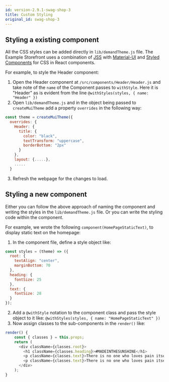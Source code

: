 ```yaml
---
id: version-2.9.1-swag-shop-3
title: Custom Styling
original_id: swag-shop-3
---
```


## Styling a existing component

All the CSS styles can be added directly in `lib/demandTheme.js` file. The Example Storefront uses a combination of [JSS](http://cssinjs.org/) with [Material-UI](https://material-ui.com/) and [Styled Components](http://styled-components.com/) for CSS in React components.

For example, to style the Header component:

1. Open the Header component at `/src/components/Header/Header.js` and take note of the `name` of the Component passes to `withStyle`. Here it is "Header" as is evident from the line `@withStyles(styles, { name: "Header" })`
2. Open `lib/demandTheme.js` and in the object being passed to `createMuiTheme` add a property `overrides` in the following way:
  ```javascript
  const theme = createMuiTheme({
    overrides: {
      Header: {
        title: {
          color: "black",
          textTransform: "uppercase",
          borderBottom: "2px"
        }
      },
      layout: {.....},
      .....
    }
  ```
3. Refresh the webpage for the changes to load.

## Styling a new component

Either you can follow the above approach of naming the component and writing the styles in the `lib/demandTheme.js` file. Or you can write the styling code within the component. 

For example, we wrote the following `component(HomePageStaticText)`, to display static text on the homepage:

1. In the component file, define a style object like:
```javascript
const styles = (theme) => ({
  root: {
    textAlign: "center",
    marginBottom: 70
  },
  heading: {
    fontSize: 25
  },
  text: {
    fontSize: 28
  }
});
```
2. Add a `@withStyle` notation to the component class and pass the style object to it like: `@withStyles(styles, { name: "HomePageStaticText" })`
3. Now assign classes to the sub-components in the `render()` like:
```javascript
render() {
    const { classes } = this.props;
    return (
      <div className={classes.root}>
        <h1 className={classes.heading}>#MADEINTHESUNSHINE</h1>
        <p className={classes.text}>There is no one who loves pain itself, wants to have it, simply because it is pain...</p>
        <p className={classes.text}>There is no one who loves pain itself</p>
      </div>
    );
}
```
